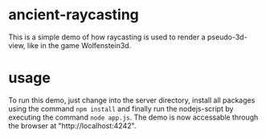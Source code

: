 # ancient-raycasting
This is a simple demo of how raycasting is used to render a pseudo-3d-view, like in the game Wolfenstein3d.

# usage
To run this demo, just change into the server directory, install all packages using the command ```npm install``` and finally run the nodejs-script by executing the command ```node app.js```. The demo is now accessable through the browser at "http://localhost:4242".
